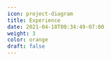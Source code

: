 ```yaml
---
icon: project-diagram
title: Experience
date: 2021-04-18T00:34:49-07:00
weight: 3
color: orange
draft: false
---
```

